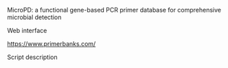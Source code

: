 MicroPD: a functional gene-based PCR primer database for comprehensive microbial detection


Web interface 

https://www.primerbanks.com/

Script description
